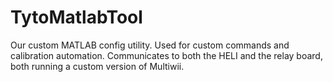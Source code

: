 TytoMatlabTool
==============

Our custom MATLAB config utility. Used for custom commands and calibration automation. Communicates to both the HELI and the relay board, both running a custom version of Multiwii.